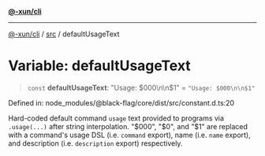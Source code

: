 [**@-xun/cli**](../../README.md)

***

[@-xun/cli](../../README.md) / [src](../README.md) / defaultUsageText

# Variable: defaultUsageText

> `const` **defaultUsageText**: "Usage: $000\n\n$1" = `"Usage: $000\n\n$1"`

Defined in: node\_modules/@black-flag/core/dist/src/constant.d.ts:20

Hard-coded default command `usage` text provided to programs via
`.usage(...)` after string interpolation. "$000", "$0", and "$1" are replaced
with a command's usage DSL (i.e. `command` export), name (i.e. `name`
export), and description (i.e. `description` export) respectively.
